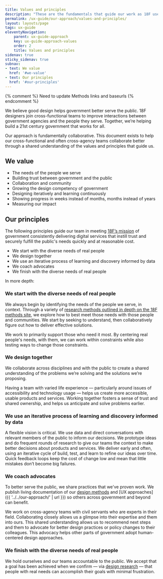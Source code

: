 ```yaml
---
title: Values and principles
description: "These are the fundamentals that guide our work as 18F user experience (UX) designers."
permalink: /ux-guide/our-approach/values-and-principles/
layout: layouts/page
tags: ux-guide
eleventyNavigation: 
    parent: ux-guide-approach
    key: ux-guide-approach-values
    order: 2
    title: Values and principles
sidenav: true
sticky_sidenav: true
subnav:
- text: We value
  href: '#we-value'
- text: Our principles
  href: '#our-principles'
---
```


{% comment %}
  Need to update Methods links and baseurls
{% endcomment %}

We believe good design helps government better serve the public. 18F designers join cross-functional teams to improve interactions between government agencies and the people they serve. Together, we’re helping build a 21st century government that works for all.

Our approach is fundamentally collaborative. This document exists to help our cross-functional and often cross-agency teams collaborate better through a shared understanding of the values and principles that guide us.


## We value

- The needs of the people we serve
- Building trust between government and the public
- Collaboration and community
- Growing the design competency of government
- Designing iteratively and learning continuously
- Showing progress in weeks instead of months, months instead of years
- Measuring our impact


## Our principles

The following principles guide our team in meeting [18F’s mission](https://18f.gsa.gov/about/#our-mission) of government consistently delivering digital services that instill trust and securely fulfill the public's needs quickly and at reasonable cost.

- We start with the diverse needs of real people
- We design together
- We use an iterative process of learning and discovery informed by data
- We coach advocates
- We finish with the diverse needs of real people

In more depth:

### We start with the diverse needs of real people

We always begin by identifying the needs of the people we serve, in context. Through a variety of [research methods outlined in depth on the 18F methods site](https://methods.18f.gov/), we explore how to best meet those needs with those people and communities. We start by seeking to understand, then collaboratively figure out how to deliver effective solutions. 

We work to primarily support those who need it most. By centering real people's needs, with them, we can work within constraints while also testing ways to change those constraints.

### We design together

We collaborate across disciplines and with the public to create a shared understanding of the problems we’re solving and the solutions we’re proposing.

Having a team with varied life experience — particularly around issues of accessibility and technology usage — helps us create more accessible, usable products and services. Working together fosters a sense of trust and shared ownership, and helps us anticipate and solve problems earlier.

### We use an iterative process of learning and discovery informed by data

A flexible vision is critical. We use data and direct conversations with relevant members of the public to inform our decisions. We prototype ideas and do frequent rounds of research to give our teams the context to make better decisions about products and services. We deliver early and often, using an iterative cycle of build, test, and learn to refine our ideas over time. Quick feedback loops keep the cost of change low and mean that little mistakes don’t become big failures.

### We coach advocates

To better serve the public, we share practices that we've proven work. We publish living documentation of our [design methods](https://methods.18f.gov/) and [UX approaches]({{ '../../our-approach/' | url }}) so others across government and beyond can benefit. 

We work on cross-agency teams with civil servants who are experts in their field. Collaborating closely allows us a glimpse into their expertise and them into ours. This shared understanding allows us to recommend next steps and them to advocate for better design practices or policy changes to their colleagues. This advocacy helps other parts of government adopt human-centered design approaches.

### We finish with the diverse needs of real people

We hold ourselves and our teams accountable to the public. We accept that a goal has been achieved when we confirm — via [design research]({{site.baseurl}}/research/) — that people with real needs can accomplish their goals with minimal frustration.
